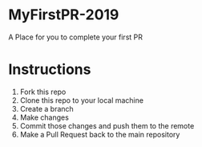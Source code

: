 # MyFirstPR-2019
A Place for you to complete your first PR

# Instructions
1. Fork this repo
2. Clone this repo to your local machine
3. Create a branch
4. Make changes
5. Commit those changes and push them to the remote
6. Make a Pull Request back to the main repository

